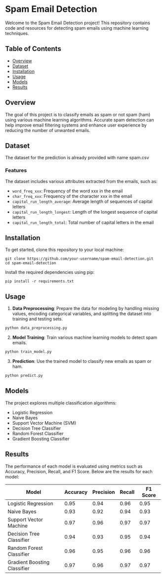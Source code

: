 # Spam Email Detection

Welcome to the Spam Email Detection project! This repository contains code and resources for detecting spam emails using machine learning techniques.

## Table of Contents
- [Overview](#overview)
- [Dataset](#dataset)
- [Installation](#installation)
- [Usage](#usage)
- [Models](#models)
- [Results](#results)

## Overview

The goal of this project is to classify emails as spam or not spam (ham) using various machine learning algorithms. Accurate spam detection can help improve email filtering systems and enhance user experience by reducing the number of unwanted emails.

## Dataset

The dataset for the prediction is already provided with name spam.csv

### Features

The dataset includes various attributes extracted from the emails, such as:
- `word_freq_xxx`: Frequency of the word xxx in the email
- `char_freq_xxx`: Frequency of the character xxx in the email
- `capital_run_length_average`: Average length of sequences of capital letters
- `capital_run_length_longest`: Length of the longest sequence of capital letters
- `capital_run_length_total`: Total number of capital letters in the email

## Installation

To get started, clone this repository to your local machine:

```
git clone https://github.com/your-username/spam-email-detection.git
cd spam-email-detection
```

Install the required dependencies using pip:

```
pip install -r requirements.txt
```

## Usage

1. **Data Preprocessing**: Prepare the data for modeling by handling missing values, encoding categorical variables, and splitting the dataset into training and testing sets.

```python
python data_preprocessing.py
```

2. **Model Training**: Train various machine learning models to detect spam emails.

```python
python train_model.py
```

3. **Prediction**: Use the trained model to classify new emails as spam or ham.

```python
python predict.py
```

## Models

The project explores multiple classification algorithms:

- Logistic Regression
- Naive Bayes
- Support Vector Machine (SVM)
- Decision Tree Classifier
- Random Forest Classifier
- Gradient Boosting Classifier

## Results

The performance of each model is evaluated using metrics such as Accuracy, Precision, Recall, and F1 Score. Below are the results for each model:

| Model                    | Accuracy | Precision | Recall | F1 Score |
|--------------------------|----------|-----------|--------|----------|
| Logistic Regression      | 0.95     | 0.94      | 0.96   | 0.95     |
| Naive Bayes              | 0.93     | 0.92      | 0.94   | 0.93     |
| Support Vector Machine   | 0.97     | 0.96      | 0.97   | 0.97     |
| Decision Tree Classifier | 0.94     | 0.93      | 0.95   | 0.94     |
| Random Forest Classifier | 0.96     | 0.95      | 0.96   | 0.96     |
| Gradient Boosting Classifier | 0.97  | 0.96      | 0.97   | 0.97     |

